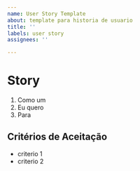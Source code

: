 ```yaml
---
name: User Story Template
about: template para historia de usuario
title: ''
labels: user story
assignees: ''

---
```


# Story
1. Como um
2. Eu quero
3. Para

## Critérios de Aceitação

- criterio 1
- criterio 2
